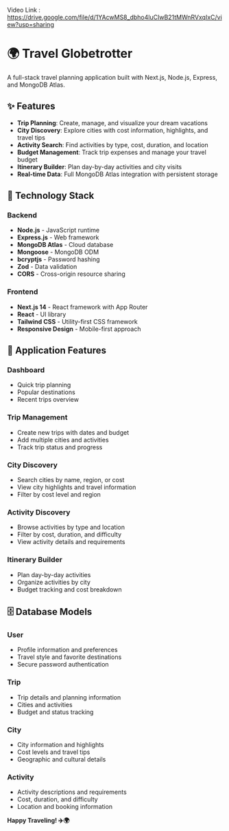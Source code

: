 Video Link : https://drive.google.com/file/d/1YAcwMS8_dbho4luCIwB21tMWnRVxqIxC/view?usp=sharing




# 🌍 Travel Globetrotter

A full-stack travel planning application built with Next.js, Node.js, Express, and MongoDB Atlas.

## ✨ Features

- **Trip Planning**: Create, manage, and visualize your dream vacations
- **City Discovery**: Explore cities with cost information, highlights, and travel tips
- **Activity Search**: Find activities by type, cost, duration, and location
- **Budget Management**: Track trip expenses and manage your travel budget
- **Itinerary Builder**: Plan day-by-day activities and city visits
- **Real-time Data**: Full MongoDB Atlas integration with persistent storage




## 🔧 Technology Stack

### Backend
- **Node.js** - JavaScript runtime
- **Express.js** - Web framework
- **MongoDB Atlas** - Cloud database
- **Mongoose** - MongoDB ODM
- **bcryptjs** - Password hashing
- **Zod** - Data validation
- **CORS** - Cross-origin resource sharing

### Frontend
- **Next.js 14** - React framework with App Router
- **React** - UI library
- **Tailwind CSS** - Utility-first CSS framework
- **Responsive Design** - Mobile-first approach

## 📱 Application Features

### Dashboard
- Quick trip planning
- Popular destinations
- Recent trips overview

### Trip Management
- Create new trips with dates and budget
- Add multiple cities and activities
- Track trip status and progress

### City Discovery
- Search cities by name, region, or cost
- View city highlights and travel information
- Filter by cost level and region

### Activity Discovery
- Browse activities by type and location
- Filter by cost, duration, and difficulty
- View activity details and requirements

### Itinerary Builder
- Plan day-by-day activities
- Organize activities by city
- Budget tracking and cost breakdown

## 🗄️ Database Models

### User
- Profile information and preferences
- Travel style and favorite destinations
- Secure password authentication

### Trip
- Trip details and planning information
- Cities and activities
- Budget and status tracking

### City
- City information and highlights
- Cost levels and travel tips
- Geographic and cultural details

### Activity
- Activity descriptions and requirements
- Cost, duration, and difficulty
- Location and booking information



**Happy Traveling! ✈️🌍**
